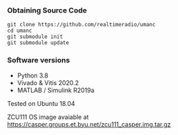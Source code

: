 ### Obtaining Source Code

```
git clone https://github.com/realtimeradio/umanc
cd umanc
git submodule init
git submodule update
```

### Software versions

 - Python 3.8
 - Vivado & Vitis 2020.2
 - MATLAB / Simulink R2019a

Tested on Ubuntu 18.04

ZCU111 OS image avaiable at https://casper.groups.et.byu.net/zcu111_casper.img.tar.gz
